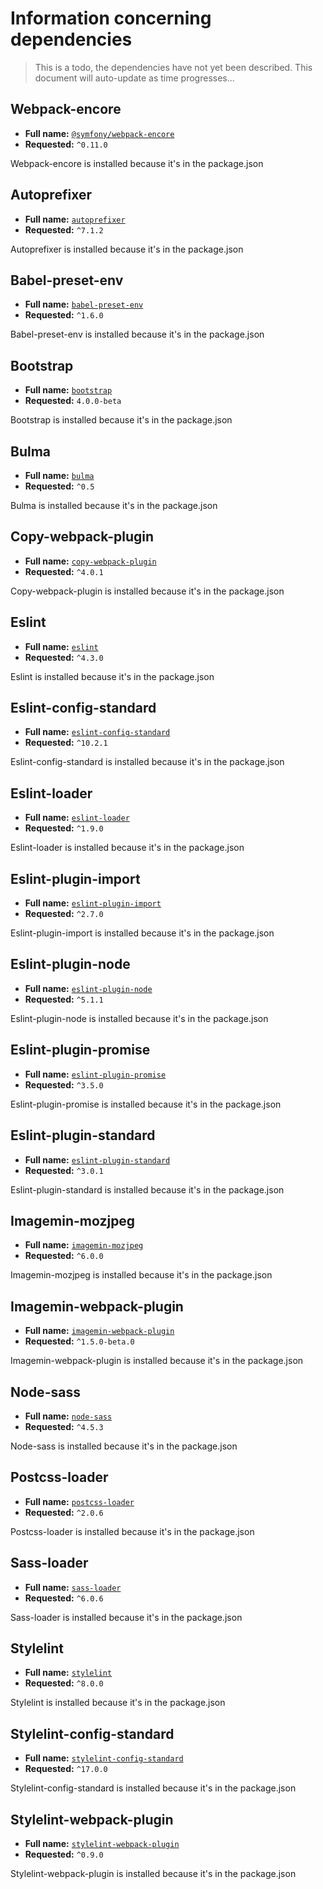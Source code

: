# Information concerning dependencies

> This is a todo, the dependencies have not yet been described. This document
> will auto-update as time progresses...

## Webpack-encore

- **Full name:** [`@symfony/webpack-encore`][symfony__webpack-encore]
- **Requested:** `^0.11.0`

<!-- TODO: Write description for Webpack-encore -->
Webpack-encore is installed because it's in the package.json

[symfony__webpack-encore]: http://npmjs.com/package/@symfony/webpack-encore

## Autoprefixer

- **Full name:** [`autoprefixer`][autoprefixer]
- **Requested:** `^7.1.2`

<!-- TODO: Write description for Autoprefixer -->
Autoprefixer is installed because it's in the package.json

[autoprefixer]: http://npmjs.com/package/autoprefixer

## Babel-preset-env

- **Full name:** [`babel-preset-env`][babel-preset-env]
- **Requested:** `^1.6.0`

<!-- TODO: Write description for Babel-preset-env -->
Babel-preset-env is installed because it's in the package.json

[babel-preset-env]: http://npmjs.com/package/babel-preset-env

## Bootstrap

- **Full name:** [`bootstrap`][bootstrap]
- **Requested:** `4.0.0-beta`

<!-- TODO: Write description for Bootstrap -->
Bootstrap is installed because it's in the package.json

[bootstrap]: http://npmjs.com/package/bootstrap

## Bulma

- **Full name:** [`bulma`][bulma]
- **Requested:** `^0.5`

<!-- TODO: Write description for Bulma -->
Bulma is installed because it's in the package.json

[bulma]: http://npmjs.com/package/bulma

## Copy-webpack-plugin

- **Full name:** [`copy-webpack-plugin`][copy-webpack-plugin]
- **Requested:** `^4.0.1`

<!-- TODO: Write description for Copy-webpack-plugin -->
Copy-webpack-plugin is installed because it's in the package.json

[copy-webpack-plugin]: http://npmjs.com/package/copy-webpack-plugin

## Eslint

- **Full name:** [`eslint`][eslint]
- **Requested:** `^4.3.0`

<!-- TODO: Write description for Eslint -->
Eslint is installed because it's in the package.json

[eslint]: http://npmjs.com/package/eslint

## Eslint-config-standard

- **Full name:** [`eslint-config-standard`][eslint-config-standard]
- **Requested:** `^10.2.1`

<!-- TODO: Write description for Eslint-config-standard -->
Eslint-config-standard is installed because it's in the package.json

[eslint-config-standard]: http://npmjs.com/package/eslint-config-standard

## Eslint-loader

- **Full name:** [`eslint-loader`][eslint-loader]
- **Requested:** `^1.9.0`

<!-- TODO: Write description for Eslint-loader -->
Eslint-loader is installed because it's in the package.json

[eslint-loader]: http://npmjs.com/package/eslint-loader

## Eslint-plugin-import

- **Full name:** [`eslint-plugin-import`][eslint-plugin-import]
- **Requested:** `^2.7.0`

<!-- TODO: Write description for Eslint-plugin-import -->
Eslint-plugin-import is installed because it's in the package.json

[eslint-plugin-import]: http://npmjs.com/package/eslint-plugin-import

## Eslint-plugin-node

- **Full name:** [`eslint-plugin-node`][eslint-plugin-node]
- **Requested:** `^5.1.1`

<!-- TODO: Write description for Eslint-plugin-node -->
Eslint-plugin-node is installed because it's in the package.json

[eslint-plugin-node]: http://npmjs.com/package/eslint-plugin-node

## Eslint-plugin-promise

- **Full name:** [`eslint-plugin-promise`][eslint-plugin-promise]
- **Requested:** `^3.5.0`

<!-- TODO: Write description for Eslint-plugin-promise -->
Eslint-plugin-promise is installed because it's in the package.json

[eslint-plugin-promise]: http://npmjs.com/package/eslint-plugin-promise

## Eslint-plugin-standard

- **Full name:** [`eslint-plugin-standard`][eslint-plugin-standard]
- **Requested:** `^3.0.1`

<!-- TODO: Write description for Eslint-plugin-standard -->
Eslint-plugin-standard is installed because it's in the package.json

[eslint-plugin-standard]: http://npmjs.com/package/eslint-plugin-standard

## Imagemin-mozjpeg

- **Full name:** [`imagemin-mozjpeg`][imagemin-mozjpeg]
- **Requested:** `^6.0.0`

<!-- TODO: Write description for Imagemin-mozjpeg -->
Imagemin-mozjpeg is installed because it's in the package.json

[imagemin-mozjpeg]: http://npmjs.com/package/imagemin-mozjpeg

## Imagemin-webpack-plugin

- **Full name:** [`imagemin-webpack-plugin`][imagemin-webpack-plugin]
- **Requested:** `^1.5.0-beta.0`

<!-- TODO: Write description for Imagemin-webpack-plugin -->
Imagemin-webpack-plugin is installed because it's in the package.json

[imagemin-webpack-plugin]: http://npmjs.com/package/imagemin-webpack-plugin

## Node-sass

- **Full name:** [`node-sass`][node-sass]
- **Requested:** `^4.5.3`

<!-- TODO: Write description for Node-sass -->
Node-sass is installed because it's in the package.json

[node-sass]: http://npmjs.com/package/node-sass

## Postcss-loader

- **Full name:** [`postcss-loader`][postcss-loader]
- **Requested:** `^2.0.6`

<!-- TODO: Write description for Postcss-loader -->
Postcss-loader is installed because it's in the package.json

[postcss-loader]: http://npmjs.com/package/postcss-loader

## Sass-loader

- **Full name:** [`sass-loader`][sass-loader]
- **Requested:** `^6.0.6`

<!-- TODO: Write description for Sass-loader -->
Sass-loader is installed because it's in the package.json

[sass-loader]: http://npmjs.com/package/sass-loader

## Stylelint

- **Full name:** [`stylelint`][stylelint]
- **Requested:** `^8.0.0`

<!-- TODO: Write description for Stylelint -->
Stylelint is installed because it's in the package.json

[stylelint]: http://npmjs.com/package/stylelint

## Stylelint-config-standard

- **Full name:** [`stylelint-config-standard`][stylelint-config-standard]
- **Requested:** `^17.0.0`

<!-- TODO: Write description for Stylelint-config-standard -->
Stylelint-config-standard is installed because it's in the package.json

[stylelint-config-standard]: http://npmjs.com/package/stylelint-config-standard

## Stylelint-webpack-plugin

- **Full name:** [`stylelint-webpack-plugin`][stylelint-webpack-plugin]
- **Requested:** `^0.9.0`

<!-- TODO: Write description for Stylelint-webpack-plugin -->
Stylelint-webpack-plugin is installed because it's in the package.json

[stylelint-webpack-plugin]: http://npmjs.com/package/stylelint-webpack-plugin
